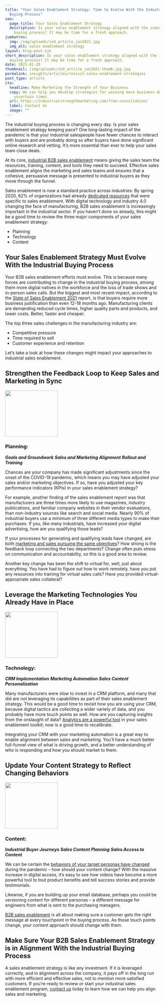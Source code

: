 ```yaml
---
title: "Your Sales Enablement Strategy: Time to Evolve With the Industrial
  Buying Process"
seo:
  page_title: Your Sales Enablement Strategy
  description: Is your sales enablement strategy aligned with the industrial
    buying process? It may be time for a fresh approach.
jumbotron:
  img: /img/uploads/ind_article_jan2021.jpg
  img_alt: sales enablement strategy
layout: blog-post.njk
short_description: Is your sales enablement strategy aligned with the industrial
  buying process? It may be time for a fresh approach.
date: 2021-01-26
thumbnail: /img/uploads/ind_article_jan2021-thumb.jpg.jpg
permalink: insights/articles/revisit-sales-enablement-strategies
post_type: article
cta:
  headline: Make Marketing the Strength of Your Business
  copy: We can help you develop strategies for winning more business during
    uncertain times.
  url: https://industrialstrengthmarketing.com/free-consultation/
  label: Contact Us
  image: ""
---
```

The industrial buying process is changing every day. Is your sales enablement strategy keeping pace? One long-lasting impact of the pandemic is that your industrial salespeople have fewer chances to interact with buyers and are probably doing so after buyers have done significant online research and vetting. It’s more essential than ever to help your sales team close deals. 

At its core, [industrial B2B sales enablement](https://industrialstrengthmarketing.com/services/sales-enablement/) means giving the sales team the resources, training, content, and tools they need to succeed. Effective sales enablement aligns the marketing and sales teams and ensures that a cohesive, persuasive message is presented to industrial buyers as they move through the funnel.

Sales enablement is now a standard practice across industries: By spring 2020, 62% of organizations had already [dedicated resources](https://www.highspot.com/resource/state-of-sales-enablement-2020/) that were specific to sales enablement. With digital technology and industry 4.0 changing the face of manufacturing, B2B sales enablement is increasingly important in the industrial sector. If you haven’t done so already, this might be a good time to review the three major components of your sales enablement strategy:

* Planning
* Technology
* Content

## Your Sales Enablement Strategy Must Evolve With the Industrial Buying Process

Your B2B sales enablement efforts must evolve. This is because many forces are contributing to change in the industrial buying process, among them more digital natives in the workforce and the loss of trade shows and in-person sales calls. But the biggest and most recent impact, according to the [State of Sales Enablement 2021](https://www.highspot.com/resource/state-of-sales-enablement-2021) report, is that buyers require more business justification than even 12-18 months ago. Manufacturing clients are demanding reduced cycle times, higher quality parts and products, and lower costs. Better, faster and cheaper.

The top three sales challenges in the manufacturing industry are:

* Competitive pressure
* Time required to sell
* Customer experience and retention

Let’s take a look at how these changes might impact your approaches to industrial sales enablement.

## Strengthen the Feedback Loop to Keep Sales and Marketing in Sync

<div class="article-img-card">
    <img src="/img/uploads/sales-enablement-image-6.jpg" class="" width="172" height="150" />
    <div>
        <h3>Planning:</h3>
        <strong><em>Goals and Groundwork</em></strong>
        <strong><em>Sales and Marketing Alignment</em></strong>
        <strong><em>Rollout and Training</em></strong>
    </div>
</div>

Chances are your company has made significant adjustments since the onset of the COVID-19 pandemic, which means you may have adjusted your sales and/or marketing objectives. If so, have you adjusted your key performance indicators (KPIs) in your sales enablement strategy? 

For example, another finding of the sales enablement report was that manufacturers are three times more likely to use magazines, industry publications, and familiar company websites in their vendor evaluations, than non-industry sources like search and social media. Nearly 90% of industrial buyers use a minimum of three different media types to make their purchases. If you, like many industrials, have increased your digital advertising, how are you qualifying those leads?

If your processes for generating and qualifying leads have changed, are both [marketing and sales pursuing the same objectives](https://industrialstrengthmarketing.com/insights/articles/the-underlying-value-of-a-strong-industrial-sales-and-marketing-alignment/)? How strong is the feedback loop connecting the two departments? Change often puts stress on communication and accountability, so this is a good area to review.

Another key change has been the shift to virtual for, well, just about everything. You have had to figure out how to work remotely, have you put any resources into training for virtual sales calls? Have you provided virtual-appropriate sales collateral?

## Leverage the Marketing Technologies You Already Have in Place

<div class="article-img-card">
<img src="/img/uploads/sales-enablement-image-7.png" width="172" height="150" />
    <div>
        <h3>Technology:</h3>
        <strong><em>CRM Implementation</em></strong>
        <strong><em>Marketing Automation</em></strong>
        <strong><em>Sales Content Personalization</em></strong>
    </div>
</div>

Many manufacturers were slow to invest in a CRM platform, and many that did are not leveraging its capabilities as part of their sales enablement strategy. This would be a good time to revisit how you are using your CRM, because digital tactics are collecting a wider variety of data, and you probably have more touch points as well. How are you capturing insights from the onslaught of data? [Analytics are a powerful tool](https://industrialstrengthmarketing.com/industrial-marketing-analytics-differentiator/) in your sales enablement toolkit; now is a good time to recalibrate.

Integrating your CRM with your marketing automation is a great way to enable alignment between sales and marketing. You’ll have a much better full-funnel view of what is driving growth, and a better understanding of who is responding and how you should market to them.

## Update Your Content Strategy to Reflect Changing Behaviors

<div class="article-img-card">
    <img src="/img/uploads/sales-enablement-image-11.jpg" width="172" height="150" />
    <div>
        <h3>Content:</h3>
        <strong><em>Industrial Buyer Journeys</em></strong>
        <strong><em>Sales Content Planning</em></strong>
        <strong><em>Sales Access to Content</em></strong>
    </div>
</div>

We can be certain the [behaviors of your target personas have changed](https://industrialstrengthmarketing.com/insights/articles/industry-what-really-influences-buyers-in-manufacturing/) during the pandemic – how should your content change? With the massive increase in digital access, it’s easy to see how videos have become a more powerful tool to tout product benefits and tell success stories and provide testimonials.

Likewise, if you are building up your email database, perhaps you could be versioning content for different personas – a different message for engineers from what is sent to the purchasing managers.

[B2B sales enablement](https://industrialmarketer.com/demystifying-sales-enablement-industrials/) is all about making sure a customer gets the right message at every touchpoint in the buying process. As those touch points change, your content approach should change with them.

## Make Sure Your B2B Sales Enablement Strategy is in Alignment With the Industrial Buying Process

A sales enablement strategy is like any investment. If it is leveraged correctly, and in alignment across the company, it pays off in the long run with more efficient and effective sales, not to mention more satisfied customers. If you’re ready to review or start your industrial sales enablement program, [contact us](https://industrialstrengthmarketing.com/free-consultation/) today to learn how we can help you align sales and marketing.